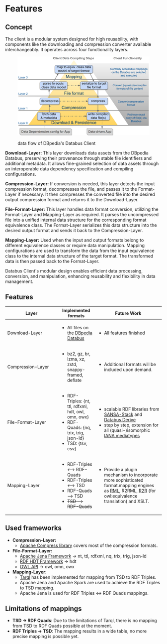 # Features

## Concept

The client is a modular system designed for high reusability, with components like the downloading and compression converter available interchangeably. It operates across four functionality layers.

<figure><img src="../img/concept.png" alt=""><figcaption><p>data flow of DBpedia's Databus Client</p></figcaption></figure>

**Download-Layer:** This layer downloads data assets from the DBpedia Databus, preserving their provenance through stable file identifiers and additional metadata. It allows fine-grained selection of data assets through an interoperable data dependency specification and compiling configurations.

**Compression-Layer:** If conversion is needed, this layer detects the input compression format, decompresses the file, and passes it to the Format-Layer if necessary. It then compresses the converted file into the desired output compression format and returns it to the Download-Layer.

**File-Format-Layer:** This layer handles data format conversion, utilizing the Format-Layer and Mapping-Layer as required. It parses the uncompressed file into a unified internal data structure for the corresponding format equivalence class. The Format-Layer serializes this data structure into the desired output format and sends it back to the Compression-Layer.

**Mapping-Layer:** Used when the input and output formats belong to different equivalence classes or require data manipulation. Mapping configurations are used to transform the data from the input equivalence class to the internal data structure of the target format. The transformed data is then passed back to the Format-Layer.

Databus Client's modular design enables efficient data processing, conversion, and manipulation, enhancing reusability and flexibility in data management.

## Features

<table><thead><tr><th width="155">Layer</th><th>Implemented formats</th><th>Future Work</th></tr></thead><tbody><tr><td>Download-Layer</td><td><ul><li>All files on the <a href="https://github.com/dbpedia/databus">DBpedia Databus</a></li></ul></td><td><ul><li>All features finished</li></ul></td></tr><tr><td>Compression-Layer</td><td><ul><li>bz2, gz, br, lzma, xz, zstd, snappy-framed, deflate</li></ul></td><td><ul><li>Additional formats will be included upon demand.</li></ul></td></tr><tr><td>File-Format-Layer</td><td><ul><li>RDF-Triples: {nt, ttl, rdfxml, hdt, owl, omn, owx}</li><li>RDF-Quads: {nq, trix, trig, json-ld} </li><li>TSD: {tsv, csv}</li></ul></td><td><ul><li>scalable RDF libraries from <a href="http://sansa-stack.net/">SANSA-Stack</a> and <a href="https://github.com/dbpedia/databus-derive">Databus Derive</a></li><li>step by step, extension for all (quasi-)isomorphic <a href="https://www.iana.org/assignments/media-types/media-types.xhtml">IANA mediatypes</a></li></ul></td></tr><tr><td>Mapping-Layer</td><td><ul><li>RDF-Triples &#x3C;--> RDF-Quads</li><li>RDF-Triples &#x3C;--> TSD </li><li>RDF-Quads --> TSD</li><li><del>TSD --> RDF-Quads</del></li></ul></td><td><ul><li>Provide a plugin mechanism to incorporate more sophisticated format.mapping engines as <a href="http://rml.io">RML</a>, R2RML, <a href="http://wifo5-03.informatik.uni-mannheim.de/bizer/r2r/">R2R</a> (for owl:equivalence translation) and XSLT.</li></ul></td></tr></tbody></table>

## Used frameworks

* **Compression-Layer:**&#x20;
  * [Apache Compress library](https://commons.apache.org/proper/commons-compress/) covers most of the compression formats.
* **File-Format-Layer:**
  * [Apache Jena Framework](https://jena.apache.org/index.html) -> nt, ttl, rdfxml, nq, trix, trig, json-ld
  * [RDF HDT Framework](https://www.rdfhdt.org/) -> hdt
  * [OWL API](https://github.com/owlcs/owlapi) -> owl, omn, owx
* **Mapping-Layer:**
  * [Tarql](https://tarql.github.io/) has been implemented for mapping from TSD to RDF Triples.
  * Apache Jena and Apache Spark are used to achieve the RDF Triples to TSD mapping.
  * Apache Jena is used for RDF Triples <-> RDF Quads mappings.

## Limitations of mappings

* **TSD -> RDF Quads**: Due to the limitations of Tarql, there is no mapping from TSD to RDF Quads possible at the moment.
* **RDF Triples -> TSD**: The mapping results in a wide table, no more precise mapping is possible yet.



###
